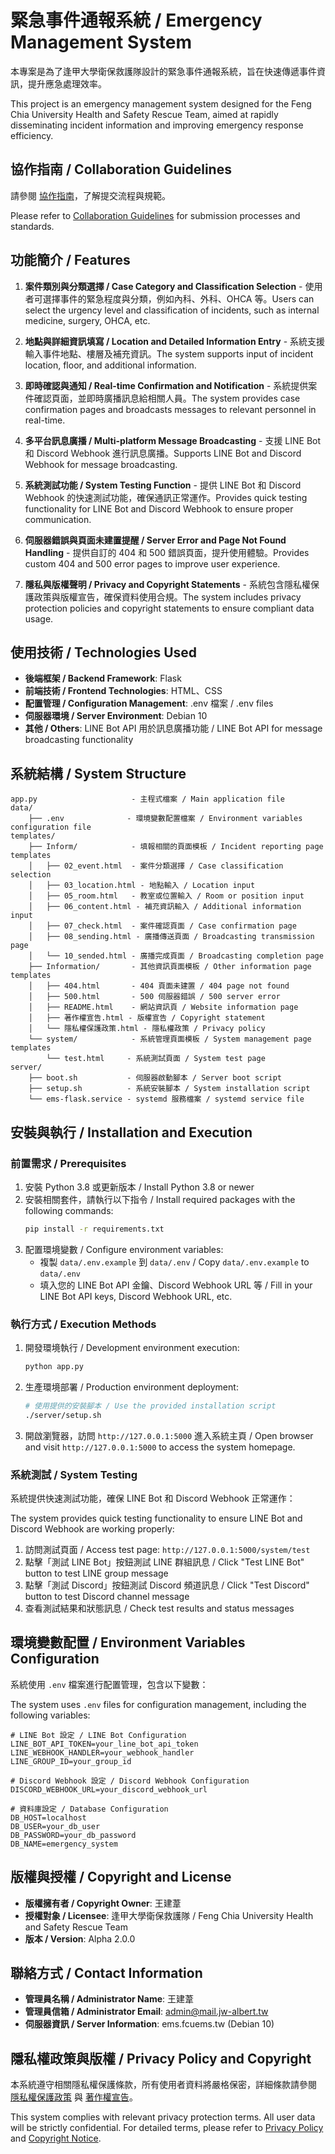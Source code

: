 
# 緊急事件通報系統 / Emergency Management System

本專案是為了逢甲大學衛保救護隊設計的緊急事件通報系統，旨在快速傳遞事件資訊，提升應急處理效率。

This project is an emergency management system designed for the Feng Chia University Health and Safety Rescue Team, aimed at rapidly disseminating incident information and improving emergency response efficiency.

## 協作指南 / Collaboration Guidelines

請參閱 [協作指南](COLLABORATION_GUIDELINES.md)，了解提交流程與規範。

Please refer to [Collaboration Guidelines](COLLABORATION_GUIDELINES.md) for submission processes and standards.

## 功能簡介 / Features

1. **案件類別與分類選擇 / Case Category and Classification Selection** - 使用者可選擇事件的緊急程度與分類，例如內科、外科、OHCA 等。Users can select the urgency level and classification of incidents, such as internal medicine, surgery, OHCA, etc.

2. **地點與詳細資訊填寫 / Location and Detailed Information Entry** - 系統支援輸入事件地點、樓層及補充資訊。The system supports input of incident location, floor, and additional information.

3. **即時確認與通知 / Real-time Confirmation and Notification** - 系統提供案件確認頁面，並即時廣播訊息給相關人員。The system provides case confirmation pages and broadcasts messages to relevant personnel in real-time.

4. **多平台訊息廣播 / Multi-platform Message Broadcasting** - 支援 LINE Bot 和 Discord Webhook 進行訊息廣播。Supports LINE Bot and Discord Webhook for message broadcasting.

5. **系統測試功能 / System Testing Function** - 提供 LINE Bot 和 Discord Webhook 的快速測試功能，確保通訊正常運作。Provides quick testing functionality for LINE Bot and Discord Webhook to ensure proper communication.

6. **伺服器錯誤與頁面未建置提醒 / Server Error and Page Not Found Handling** - 提供自訂的 404 和 500 錯誤頁面，提升使用體驗。Provides custom 404 and 500 error pages to improve user experience.

7. **隱私與版權聲明 / Privacy and Copyright Statements** - 系統包含隱私權保護政策與版權宣告，確保資料使用合規。The system includes privacy protection policies and copyright statements to ensure compliant data usage.

## 使用技術 / Technologies Used

- **後端框架 / Backend Framework**: Flask
- **前端技術 / Frontend Technologies**: HTML、CSS
- **配置管理 / Configuration Management**: .env 檔案 / .env files
- **伺服器環境 / Server Environment**: Debian 10
- **其他 / Others**: LINE Bot API 用於訊息廣播功能 / LINE Bot API for message broadcasting functionality

## 系統結構 / System Structure

```plaintext
app.py                     - 主程式檔案 / Main application file
data/
    ├── .env              - 環境變數配置檔案 / Environment variables configuration file
templates/
    ├── Inform/            - 填報相關的頁面模板 / Incident reporting page templates
    │   ├── 02_event.html  - 案件分類選擇 / Case classification selection
    │   ├── 03_location.html - 地點輸入 / Location input
    │   ├── 05_room.html   - 教室或位置輸入 / Room or position input
    │   ├── 06_content.html - 補充資訊輸入 / Additional information input
    │   ├── 07_check.html  - 案件確認頁面 / Case confirmation page
    │   ├── 08_sending.html - 廣播傳送頁面 / Broadcasting transmission page
    │   └── 10_sended.html - 廣播完成頁面 / Broadcasting completion page
    ├── Information/       - 其他資訊頁面模板 / Other information page templates
    │   ├── 404.html       - 404 頁面未建置 / 404 page not found
    │   ├── 500.html       - 500 伺服器錯誤 / 500 server error
    │   ├── README.html    - 網站資訊頁 / Website information page
    │   ├── 著作權宣告.html - 版權宣告 / Copyright statement
    │   └── 隱私權保護政策.html - 隱私權政策 / Privacy policy
    └── system/            - 系統管理頁面模板 / System management page templates
        └── test.html     - 系統測試頁面 / System test page
server/
    ├── boot.sh           - 伺服器啟動腳本 / Server boot script
    ├── setup.sh          - 系統安裝腳本 / System installation script
    └── ems-flask.service - systemd 服務檔案 / systemd service file
```

## 安裝與執行 / Installation and Execution

### 前置需求 / Prerequisites

1. 安裝 Python 3.8 或更新版本 / Install Python 3.8 or newer
2. 安裝相關套件，請執行以下指令 / Install required packages with the following commands:
   ```bash
   pip install -r requirements.txt
   ```
3. 配置環境變數 / Configure environment variables:
   - 複製 `data/.env.example` 到 `data/.env` / Copy `data/.env.example` to `data/.env`
   - 填入您的 LINE Bot API 金鑰、Discord Webhook URL 等 / Fill in your LINE Bot API keys, Discord Webhook URL, etc.

### 執行方式 / Execution Methods

1. 開發環境執行 / Development environment execution:
   ```bash
   python app.py
   ```
2. 生產環境部署 / Production environment deployment:
   ```bash
   # 使用提供的安裝腳本 / Use the provided installation script
   ./server/setup.sh
   ```
3. 開啟瀏覽器，訪問 `http://127.0.0.1:5000` 進入系統主頁 / Open browser and visit `http://127.0.0.1:5000` to access the system homepage.

### 系統測試 / System Testing

系統提供快速測試功能，確保 LINE Bot 和 Discord Webhook 正常運作：

The system provides quick testing functionality to ensure LINE Bot and Discord Webhook are working properly:

1. 訪問測試頁面 / Access test page: `http://127.0.0.1:5000/system/test`
2. 點擊「測試 LINE Bot」按鈕測試 LINE 群組訊息 / Click "Test LINE Bot" button to test LINE group message
3. 點擊「測試 Discord」按鈕測試 Discord 頻道訊息 / Click "Test Discord" button to test Discord channel message
4. 查看測試結果和狀態訊息 / Check test results and status messages

## 環境變數配置 / Environment Variables Configuration

系統使用 `.env` 檔案進行配置管理，包含以下變數：

The system uses `.env` files for configuration management, including the following variables:

```env
# LINE Bot 設定 / LINE Bot Configuration
LINE_BOT_API_TOKEN=your_line_bot_api_token
LINE_WEBHOOK_HANDLER=your_webhook_handler
LINE_GROUP_ID=your_group_id

# Discord Webhook 設定 / Discord Webhook Configuration
DISCORD_WEBHOOK_URL=your_discord_webhook_url

# 資料庫設定 / Database Configuration
DB_HOST=localhost
DB_USER=your_db_user
DB_PASSWORD=your_db_password
DB_NAME=emergency_system
```

## 版權與授權 / Copyright and License

- **版權擁有者 / Copyright Owner**: 王建葦
- **授權對象 / Licensee**: 逢甲大學衛保救護隊 / Feng Chia University Health and Safety Rescue Team
- **版本 / Version**: Alpha 2.0.0

## 聯絡方式 / Contact Information

- **管理員名稱 / Administrator Name**: 王建葦
- **管理員信箱 / Administrator Email**: [admin@mail.jw-albert.tw](mailto:admin@mail.jw-albert.tw)
- **伺服器資訊 / Server Information**: ems.fcuems.tw (Debian 10)

## 隱私權政策與版權 / Privacy Policy and Copyright

本系統遵守相關隱私權保護條款，所有使用者資料將嚴格保密，詳細條款請參閱 [隱私權保護政策](templates/Information/PRIVACY_POLICY.md) 與 [著作權宣告](templates/Information/COPYRIGHT_NOTICE.md)。

This system complies with relevant privacy protection terms. All user data will be strictly confidential. For detailed terms, please refer to [Privacy Policy](templates/Information/PRIVACY_POLICY.md) and [Copyright Notice](templates/Information/COPYRIGHT_NOTICE.md).
